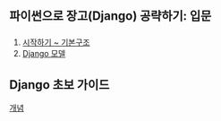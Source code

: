 ## 파이썬으로 장고(Django) 공략하기: 입문

### 

1. [시작하기 ~ 기본구조](https://github.com/SJ12896/TIL/blob/master/online_courses/django_introduction/1.md) 
2. [Django 모델](https://github.com/SJ12896/TIL/blob/master/online_courses/django_introduction/2.md)



## Django 초보 가이드

[개념](https://github.com/SJ12896/TIL/blob/master/online_courses/django_introduction/3.md)